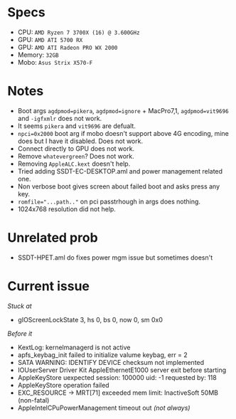 # Specs
- CPU: `AMD Ryzen 7 3700X (16) @ 3.600GHz`
- GPU: `AMD ATI 5700 RX`
- GPU: `AMD ATI Radeon PRO WX 2000`
- Memory: `32GB`
- Mobo: `Asus Strix X570-F`

# Notes
- Boot args `agdpmod=pikera`, `agdpmod=ignore` + MacPro7,1, `agdpmod=vit9696` and `-igfxmlr` does not work.
- It seems `pikera` and `vit9696` are defualt.
- `npci=0x2000` boot arg if mobo doesn't support above 4G encoding, mine does but I have it disabled. Does not work.
- Connect directly to GPU does not work.
- Remove `whatevergreen`? Does not work.
- Removing `AppleALC.kext` doesn't help.
- Tried adding SSDT-EC-DESKTOP.aml and power management related one.
- Non verbose boot gives screen about failed boot and asks press any key.
- `romfile="...path.."` on pci passtrhough in args does nothing.
- 1024x768 resolution did not help.

# Unrelated prob
- SSDT-HPET.aml do fixes power mgm issue but sometimes doesn't

# Current issue
_Stuck at_

- gIOScreenLockState 3, hs 0, bs 0, now 0, sm 0x0

_Before it_

- KextLog: kernelmanagerd is not active
- apfs_keybag_init failed to initialize valume keybag, err = 2
- SATA WARNING: IDENTIFY DEVICE checksum not implemented
- IOUserServer Driver Kit AppleEthernetE1000 server exit before starting
- AppleKeyStore uexpected session: 100000 uid: -1 requested by: 118
- AppleKeyStore operation failed
- EXC_RESOURCE -> MRT[71] exceeded mem limit: InactiveSoft 50MB (non-fatal)
- AppleIntelCPuPowerManagement timeout out *(not always)*


